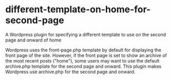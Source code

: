 # different-template-on-home-for-second-page
A Wordpress plugin for specifying a different template to use on the second page and onward of home

Wordpress uses the front-page.php template by default for displaying the front page of the site.
However, if the front page is set to show an archive of the most recent posts ("home"), some users may want to use the default archive.php template for the second page and onward. This plugin makes Wordpress use archive.php for the second page and onward.
